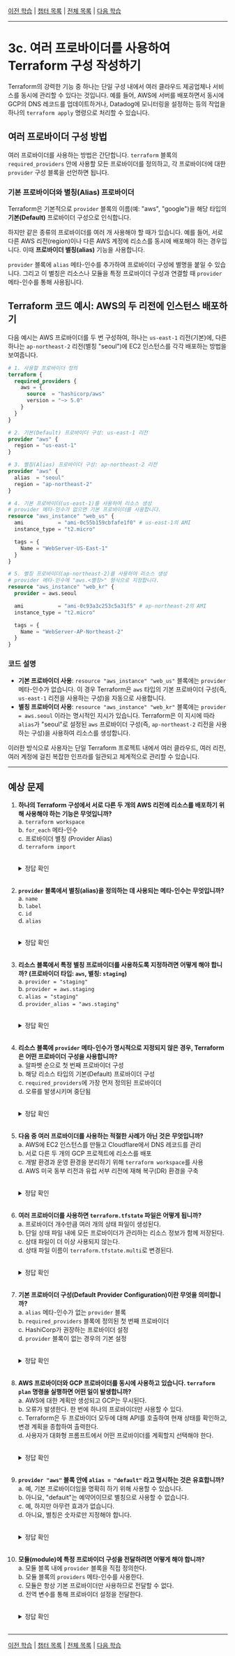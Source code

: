 [이전 학습](./3b-Describe-plugin-based-architecture.md) | [챕터 목록](./README.md) | [전체 목록](../README.md) | [다음 학습](./3d-Describe-how-Terraform-finds-and-fetches-providers.md)

---

# 3c. 여러 프로바이더를 사용하여 Terraform 구성 작성하기

Terraform의 강력한 기능 중 하나는 단일 구성 내에서 여러 클라우드 제공업체나 서비스를 동시에 관리할 수 있다는 것입니다. 예를 들어, AWS에 서버를 배포하면서 동시에 GCP의 DNS 레코드를 업데이트하거나, Datadog에 모니터링을 설정하는 등의 작업을 하나의 `terraform apply` 명령으로 처리할 수 있습니다.

## 여러 프로바이더 구성 방법

여러 프로바이더를 사용하는 방법은 간단합니다. `terraform` 블록의 `required_providers` 안에 사용할 모든 프로바이더를 정의하고, 각 프로바이더에 대한 `provider` 구성 블록을 선언하면 됩니다.

### 기본 프로바이더와 별칭(Alias) 프로바이더

Terraform은 기본적으로 `provider` 블록의 이름(예: "aws", "google")을 해당 타입의 **기본(Default)** 프로바이더 구성으로 인식합니다.

하지만 같은 종류의 프로바이더를 여러 개 사용해야 할 때가 있습니다. 예를 들어, 서로 다른 AWS 리전(region)이나 다른 AWS 계정에 리소스를 동시에 배포해야 하는 경우입니다. 이때 **프로바이더 별칭(alias)** 기능을 사용합니다.

`provider` 블록에 `alias` 메타-인수를 추가하여 프로바이더 구성에 별명을 붙일 수 있습니다. 그리고 이 별칭은 리소스나 모듈을 특정 프로바이더 구성과 연결할 때 `provider` 메타-인수를 통해 사용됩니다.

## Terraform 코드 예시: AWS의 두 리전에 인스턴스 배포하기

다음 예시는 AWS 프로바이더를 두 번 구성하여, 하나는 `us-east-1` 리전(기본)에, 다른 하나는 `ap-northeast-2` 리전(별칭 "seoul")에 EC2 인스턴스를 각각 배포하는 방법을 보여줍니다.

```terraform
# 1. 사용할 프로바이더 정의
terraform {
  required_providers {
    aws = {
      source  = "hashicorp/aws"
      version = "~> 5.0"
    }
  }
}

# 2. 기본(Default) 프로바이더 구성: us-east-1 리전
provider "aws" {
  region = "us-east-1"
}

# 3. 별칭(Alias) 프로바이더 구성: ap-northeast-2 리전
provider "aws" {
  alias  = "seoul"
  region = "ap-northeast-2"
}

# 4. 기본 프로바이더(us-east-1)를 사용하여 리소스 생성
# provider 메타-인수가 없으면 기본 프로바이더를 사용합니다.
resource "aws_instance" "web_us" {
  ami           = "ami-0c55b159cbfafe1f0" # us-east-1의 AMI
  instance_type = "t2.micro"

  tags = {
    Name = "WebServer-US-East-1"
  }
}

# 5. 별칭 프로바이더(ap-northeast-2)를 사용하여 리소스 생성
# provider 메타-인수에 "aws.<별칭>" 형식으로 지정합니다.
resource "aws_instance" "web_kr" {
  provider = aws.seoul

  ami           = "ami-0c93a3c253c5a31f5" # ap-northeast-2의 AMI
  instance_type = "t2.micro"

  tags = {
    Name = "WebServer-AP-Northeast-2"
  }
}
```

### 코드 설명

*   **기본 프로바이더 사용**: `resource "aws_instance" "web_us"` 블록에는 `provider` 메타-인수가 없습니다. 이 경우 Terraform은 `aws` 타입의 기본 프로바이더 구성(즉, `us-east-1` 리전을 사용하는 구성)을 자동으로 사용합니다.
*   **별칭 프로바이더 사용**: `resource "aws_instance" "web_kr"` 블록에는 `provider = aws.seoul` 이라는 명시적인 지시가 있습니다. Terraform은 이 지시에 따라 `alias`가 "seoul"로 설정된 `aws` 프로바이더 구성(즉, `ap-northeast-2` 리전을 사용하는 구성)을 사용하여 리소스를 생성합니다.

이러한 방식으로 사용자는 단일 Terraform 프로젝트 내에서 여러 클라우드, 여러 리전, 여러 계정에 걸친 복잡한 인프라를 일관되고 체계적으로 관리할 수 있습니다.

---

## 예상 문제

1.  **하나의 Terraform 구성에서 서로 다른 두 개의 AWS 리전에 리소스를 배포하기 위해 사용해야 하는 기능은 무엇입니까?**<br>
    a. `terraform workspace`<br>
    b. `for_each` 메타-인수<br>
    c. 프로바이더 별칭 (Provider Alias)<br>
    d. `terraform import`<br>
    <br>
    <details>
    <summary>정답 확인</summary>
    <p>c</p>
    </details><br>

2.  **`provider` 블록에서 별칭(alias)을 정의하는 데 사용되는 메타-인수는 무엇입니까?**<br>
    a. `name`<br>
    b. `label`<br>
    c. `id`<br>
    d. `alias`<br>
    <br>
    <details>
    <summary>정답 확인</summary>
    <p>d</p>
    </details><br>

3.  **리소스 블록에서 특정 별칭 프로바이더를 사용하도록 지정하려면 어떻게 해야 합니까? (프로바이더 타입: `aws`, 별칭: `staging`)**<br>
    a. `provider = "staging"`<br>
    b. `provider = aws.staging`<br>
    c. `alias = "staging"`<br>
    d. `provider_alias = "aws.staging"`<br>
    <br>
    <details>
    <summary>정답 확인</summary>
    <p>b</p>
    </details><br>

4.  **리소스 블록에 `provider` 메타-인수가 명시적으로 지정되지 않은 경우, Terraform은 어떤 프로바이더 구성을 사용합니까?**<br>
    a. 알파벳 순으로 첫 번째 프로바이더 구성<br>
    b. 해당 리소스 타입의 기본(Default) 프로바이더 구성<br>
    c. `required_providers`에 가장 먼저 정의된 프로바이더<br>
    d. 오류를 발생시키며 중단됨<br>
    <br>
    <details>
    <summary>정답 확인</summary>
    <p>b</p>
    </details><br>

5.  **다음 중 여러 프로바이더를 사용하는 적절한 사례가 아닌 것은 무엇입니까?**<br>
    a. AWS에 EC2 인스턴스를 만들고 Cloudflare에서 DNS 레코드를 관리<br>
    b. 서로 다른 두 개의 GCP 프로젝트에 리소스를 배포<br>
    c. 개발 환경과 운영 환경을 분리하기 위해 `terraform workspace`를 사용<br>
    d. AWS 미국 동부 리전과 유럽 서부 리전에 재해 복구(DR) 환경을 구축<br>
    <br>
    <details>
    <summary>정답 확인</summary>
    <p>c. `workspace`는 동일한 구성으로 여러 상태를 관리하는 기능이며, 여러 프로바이더를 사용하는 것과는 다른 목적의 기능입니다.</p>
    </details><br>

6.  **여러 프로바이더를 사용하면 `terraform.tfstate` 파일은 어떻게 됩니까?**<br>
    a. 프로바이더 개수만큼 여러 개의 상태 파일이 생성된다.<br>
    b. 단일 상태 파일 내에 모든 프로바이더가 관리하는 리소스 정보가 함께 저장된다.<br>
    c. 상태 파일이 더 이상 사용되지 않는다.<br>
    d. 상태 파일 이름이 `terraform.tfstate.multi`로 변경된다.<br>
    <br>
    <details>
    <summary>정답 확인</summary>
    <p>b</p>
    </details><br>

7.  **기본 프로바이더 구성(Default Provider Configuration)이란 무엇을 의미합니까?**<br>
    a. `alias` 메타-인수가 없는 `provider` 블록<br>
    b. `required_providers` 블록에 정의된 첫 번째 프로바이더<br>
    c. HashiCorp가 권장하는 프로바이더 설정<br>
    d. `provider` 블록이 없는 경우의 기본 설정<br>
    <br>
    <details>
    <summary>정답 확인</summary>
    <p>a</p>
    </details><br>

8.  **AWS 프로바이더와 GCP 프로바이더를 동시에 사용하고 있습니다. `terraform plan` 명령을 실행하면 어떤 일이 발생합니까?**<br>
    a. AWS에 대한 계획만 생성되고 GCP는 무시된다.<br>
    b. 오류가 발생한다. 한 번에 하나의 프로바이더만 사용할 수 있다.<br>
    c. Terraform은 두 프로바이더 모두에 대해 API를 호출하여 현재 상태를 확인하고, 변경 계획을 종합하여 출력한다.<br>
    d. 사용자가 대화형 프롬프트에서 어떤 프로바이더를 계획할지 선택해야 한다.<br>
    <br>
    <details>
    <summary>정답 확인</summary>
    <p>c</p>
    </details><br>

9.  **`provider "aws"` 블록 안에 `alias = "default"` 라고 명시하는 것은 유효합니까?**<br>
    a. 예, 기본 프로바이더임을 명확히 하기 위해 사용할 수 있습니다.<br>
    b. 아니요, "default"는 예약어이므로 별칭으로 사용할 수 없습니다.<br>
    c. 예, 하지만 아무런 효과가 없습니다.<br>
    d. 아니요, 별칭은 숫자로만 지정해야 합니다.<br>
    <br>
    <details>
    <summary>정답 확인</summary>
    <p>b. `default`는 키워드이므로 별칭으로 사용하면 충돌이 발생할 수 있습니다.</p>
    </details><br>

10. **모듈(module)에 특정 프로바이더 구성을 전달하려면 어떻게 해야 합니까?**<br>
    a. 모듈 블록 내에 `provider` 블록을 직접 정의한다.<br>
    b. 모듈 블록의 `providers` 메타-인수를 사용한다.<br>
    c. 모듈은 항상 기본 프로바이더만 사용하므로 전달할 수 없다.<br>
    d. 전역 변수를 통해 프로바이더 설정을 전달한다.<br>
    <br>
    <details>
    <summary>정답 확인</summary>
    <p>b. 모듈에 프로바이더 구성을 전달할 때는 `providers` 맵을 사용합니다. 예: `providers = { aws = aws.seoul }`</p>
    </details><br>

---

[이전 학습](./3b-Describe-plugin-based-architecture.md) | [챕터 목록](./README.md) | [전체 목록](../../README.md) | [다음 학습](./3d-Describe-how-Terraform-finds-and-fetches-providers.md)
